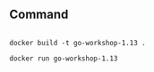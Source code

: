 ## Command
<code>
docker build -t go-workshop-1.13 .
</code>
<code>
docker run go-workshop-1.13
</code>